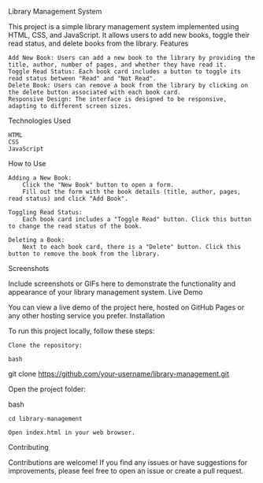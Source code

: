 Library Management System

This project is a simple library management system implemented using HTML, CSS, and JavaScript. It allows users to add new books, toggle their read status, and delete books from the library.
Features

    Add New Book: Users can add a new book to the library by providing the title, author, number of pages, and whether they have read it.
    Toggle Read Status: Each book card includes a button to toggle its read status between "Read" and "Not Read".
    Delete Book: Users can remove a book from the library by clicking on the delete button associated with each book card.
    Responsive Design: The interface is designed to be responsive, adapting to different screen sizes.

Technologies Used

    HTML
    CSS
    JavaScript

How to Use

    Adding a New Book:
        Click the "New Book" button to open a form.
        Fill out the form with the book details (title, author, pages, read status) and click "Add Book".

    Toggling Read Status:
        Each book card includes a "Toggle Read" button. Click this button to change the read status of the book.

    Deleting a Book:
        Next to each book card, there is a "Delete" button. Click this button to remove the book from the library.

Screenshots

Include screenshots or GIFs here to demonstrate the functionality and appearance of your library management system.
Live Demo

You can view a live demo of the project here, hosted on GitHub Pages or any other hosting service you prefer.
Installation

To run this project locally, follow these steps:

    Clone the repository:

    bash

git clone https://github.com/your-username/library-management.git

Open the project folder:

bash

    cd library-management

    Open index.html in your web browser.

Contributing

Contributions are welcome! If you find any issues or have suggestions for improvements, please feel free to open an issue or create a pull request.
